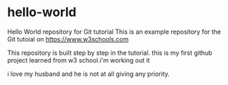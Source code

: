 # hello-world
Hello World repository for Git tutorial
This is an example repository for the Git tutoial on https://www.w3schools.com

This repository is built step by step in the tutorial.
this is my first github project learned from w3 school.i'm working out it

i love my husband  and he is not at all giving any priority.
